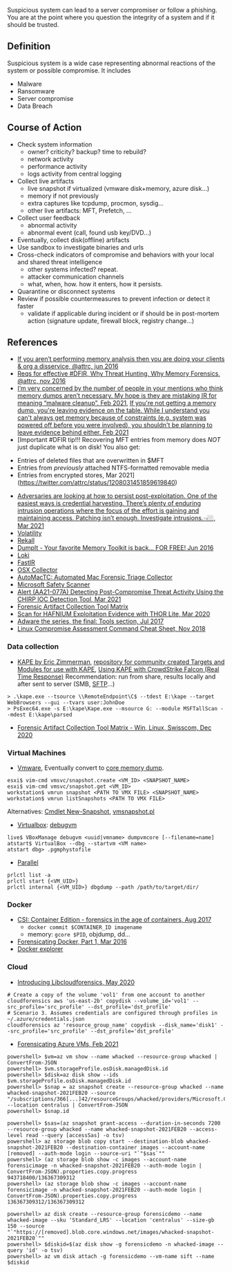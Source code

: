 Suspicious system can lead to a server compromiser or follow a phishing.
You are at the point where you question the integrity of a system and if it should be trusted.

## Definition
Suspicious system is a wide case representing abnormal reactions of the system or possible compromise.
It includes

* Malware
* Ransomware
* Server compromise
* Data Breach

## Course of Action

* Check system information
    * owner? criticity? backup? time to rebuild?
    * network activity
    * performance activity
    * logs activity from central logging
* Collect live artifacts
    * live snapshot if virtualized (vmware disk+memory, azure disk...)
    * memory if not previously
    * extra captures like tcpdump, procmon, sysdig...
    * other live artifacts: MFT, Prefetch, ...
* Collect user feedback
    * abnormal activity
    * abnormal event (call, found usb key/DVD...)
* Eventually, collect disk(offline) artifacts
* Use sandbox to investigate binaries and urls
* Cross-check indicators of compromise and behaviors with your local and shared threat intelligence
    * other systems infected? repeat.
    * attacker communication channels
    * what, when, how. how it enters, how it persists.
* Quarantine or disconnect systems
* Review if possible countermeasures to prevent infection or detect it faster
    * validate if applicable during incident or if should be in post-mortem action (signature update, firewall block, registry change...)

## References

* [If you aren’t performing memory analysis then you are doing your clients & org a disservice, @attrc, jun 2016](https://twitter.com/attrc/status/742399097206771712)
* [Reqs for effective #DFIR, Why Threat Hunting, Why Memory Forensics, @attrc, nov 2016](https://twitter.com/attrc/status/793875121022832640)
* [I’m very concerned by the number of people in your mentions who think memory dumps aren’t necessary. My hope is they are mistaking IR for meaning “malware cleanup”. Feb 2021](https://twitter.com/MalwareTechBlog/status/1365358152133185537), [If you're not getting a memory dump, you're leaving evidence on the table. While I understand you can't always get memory because of constraints (e.g. system was powered off before you were involved), you shouldn't be planning to leave evidence behind either. Feb 2021](https://twitter.com/MalwareJake/status/1365362315365912578)
* [Important #DFIR tip!!!
Recovering MFT entries from memory does *NOT* just duplicate what is on disk! You also get:
- Entries of deleted files that are overwritten in $MFT
- Entries from *previously* attached NTFS-formatted removable media
- Entries from encrypted stores, Mar 2021](https://twitter.com/attrc/status/1208031451859619840)
* [Adversaries are looking at how to persist post-exploitation. One of the easiest ways is credential harvesting. There’s plenty of enduring intrusion operations where the focus of the effort is gaining and maintaining access. Patching isn’t enough. Investigate intrusions.👈🏼, Mar 2021](https://twitter.com/anthomsec/status/1368277575655714817)
* [Volatility](http://www.volatilityfoundation.org/)
* [Rekall](https://github.com/google/rekall/)
* [DumpIt - Your favorite Memory Toolkit is back… FOR FREE! Jun 2016](https://blog.comae.io/your-favorite-memory-toolkit-is-back-f97072d33d5c)
* [Loki](https://github.com/Neo23x0/Loki)
* [FastIR](https://github.com/SekoiaLab/FastIR_Collector)
* [OSX Collector](https://github.com/Yelp/osxcollector)
* [AutoMacTC: Automated Mac Forensic Triage Collector](https://github.com/CrowdStrike/automactc)
* [Microsoft Safety Scanner](https://docs.microsoft.com/en-us/windows/security/threat-protection/intelligence/safety-scanner-download)
* [Alert (AA21-077A) Detecting Post-Compromise Threat Activity Using the CHIRP IOC Detection Tool, Mar 2021](https://us-cert.cisa.gov/ncas/alerts/aa21-077a)
* [Forensic Artifact Collection Tool Matrix](https://github.com/swisscom/ArtifactCollectionMatrix)
* [Scan for HAFNIUM Exploitation Evidence with THOR Lite, Mar 2020](https://www.nextron-systems.com/2021/03/06/scan-for-hafnium-exploitation-evidence-with-thor-lite/)
* [Adware the series, the final: Tools section, Jul 2017](https://blog.malwarebytes.com/puppum/2017/07/adware-the-series-the-final-tools-section/)
* [Linux Compromise Assessment Command Cheat Sheet, Nov 2018](https://www.sandflysecurity.com/wp-content/uploads/2018/11/Linux.Compromise.Detection.Command.Cheatsheet.pdf)

### Data collection

* [KAPE by Eric Zimmerman](https://www.kroll.com/en/insights/publications/cyber/kroll-artifact-parser-extractor-kape), [repository for community created Targets and Modules for use with KAPE](https://github.com/EricZimmerman/KapeFiles), [Using KAPE with CrowdStrike Falcon (Real Time Response)](https://ericzimmerman.github.io/KapeDocs/#!Pages\60-Tips-and-tricks.md)
Recommendation: run from share, results locally and after sent to server (SMB, [SFTP](http://www.mashthatkey.com/2019/10/use-kape-to-collect-data-remotely-and.html)...)
```
> .\kape.exe --tsource \\RemoteEndpoint\C$ --tdest E:\kape --target WebBrowsers --gui --tvars user:JohnDoe
> PsExec64.exe -s E:\kape\Kape.exe --msource G: --module MSFTallScan --mdest E:\kape\parsed
```
* [Forensic Artifact Collection Tool Matrix - Win, Linux, Swisscom, Dec 2020](https://github.com/swisscom/ArtifactCollectionMatrix)

### Virtual Machines

* [Vmware](https://github.com/volatilityfoundation/volatility/wiki/VMware-Snapshot-File), Eventually convert to [core memory dump](https://kb.vmware.com/selfservice/microsites/search.do?language=en_US&cmd=displayKC&externalId=2003941).
```
esxi$ vim-cmd vmsvc/snapshot.create <VM_ID> <SNAPSHOT_NAME>
esxi$ vim-cmd vmsvc/snapshot.get <VM_ID>
workstation$ vmrun snapshot <PATH TO VMX FILE> <SNAPSHOT_NAME>
workstation$ vmrun listSnapshots <PATH TO VMX FILE>
```
Alternatives: [Cmdlet New-Snapshot](https://pubs.vmware.com/vsphere-6-0/index.jsp#com.vmware.powercli.cmdletref.doc/New-Snapshot.html), [vmsnapshot.pl](https://pubs.vmware.com/vsphere-6-0/index.jsp#com.vmware.perlsdk.uaref.doc/vmsnapshot.html)
* [Virtualbox](https://github.com/volatilityfoundation/volatility/wiki/Virtual-Box-Core-Dump): [debugvm](https://www.virtualbox.org/manual/ch08.html#vboxmanage-debugvm)
```
live$ VBoxManage debugvm <uuid|vmname> dumpvmcore [--filename=name]
atstart$ VirtualBox --dbg --startvm <VM name>
atstart dbg> .pgmphystofile
```
* [Parallel](http://kb.parallels.com/en/121323)
```
prlctl list -a
prlctl start {<VM_UID>}
prlctl internal {<VM_UID>} dbgdump --path /path/to/target/dir/
```

### Docker

* [CSI: Container Edition - forensics in the age of containers, Aug 2017](https://www.stackrox.com/post/2017/08/csi-container-edition---forensics-in-the-age-of-containers/)
    * ```docker commit $CONTAINER_ID imagename```
    * memory: ```gcore $PID```, objdump, dd...
* [Forensicating Docker, Part 1, Mar 2016](https://isc.sans.org/forums/diary/Forensicating+Docker+Part+1/20835)
* [Docker explorer](https://github.com/google/docker-explorer)

### Cloud

* [Introducing Libcloudforensics, May 2020](https://osdfir.blogspot.com/2020/05/introducing-libcloudforensics.html)
```
# Create a copy of the volume 'vol1' from one account to another
cloudforensics aws 'us-east-2b' copydisk --volume_id='vol1' --src_profile='src_profile' --dst_profile='dst_profile'
# Scenario 3. Assumes credentials are configured through profiles in ~/.azure/credentials.json
cloudforensics az 'resource_group_name' copydisk --disk_name='disk1' --src_profile='src_profile' --dst_profile='dst_profile'
```
* [Forensicating Azure VMs, Feb 2021](https://isc.sans.edu/forums/diary/Forensicating+Azure+VMs/27136/)
```
powershell> $vm=az vm show --name whacked --resource-group whacked | ConvertFrom-JSON
powershell> $vm.storageProfile.osDisk.managedDisk.id
powershell> $disk=az disk show --ids $vm.storageProfile.osDisk.managedDisk.id
powershell> $snap = az snapshot create --resource-group whacked --name whacked-snapshot-2021FEB20 --source "/subscriptions/366[...]42/resourceGroups/whacked/providers/Microsoft.Compute/disks/whacked_disk1_66a[...]7" --location centralus | ConvertFrom-JSON
powershell> $snap.id

powershell> $sas=(az snapshot grant-access --duration-in-seconds 7200 --resource-group whacked --name whacked-snapshot-2021FEB20 --access-level read --query [accessSas] -o tsv)
powershell> az storage blob copy start --destination-blob whacked-snapshot-2021FEB20 --destination-container images --account-name [removed] --auth-mode login --source-uri "`"$sas`""
powershell> (az storage blob show -c images --account-name forensicimage -n whacked-snapshot-2021FEB20 --auth-mode login | ConvertFrom-JSON).properties.copy.progress
943718400/136367309312
powershell> (az storage blob show -c images --account-name forensicimage -n whacked-snapshot-2021FEB20 --auth-mode login | ConvertFrom-JSON).properties.copy.progress
136367309312/136367309312

powershell> az disk create --resource-group forensicdemo --name whacked-image --sku 'Standard_LRS' --location 'centralus' --size-gb 150 --source "`"https://[removed].blob.core.windows.net/images/whacked-snapshot-2021FEB20`""
powershell> $diskid=$(az disk show -g forensicdemo -n whacked-image --query 'id' -o tsv)
powershell> az vm disk attach -g forensicdemo --vm-name sift --name $diskid
```
